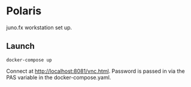 Polaris
=======

juno.fx workstation set up.

Launch
------

```shell
docker-compose up
```

Connect at [http://localhost:8081/vnc.html](http://localhost:8081/vnc.html). 
Password is passed in via the PAS variable in the docker-compose.yaml.